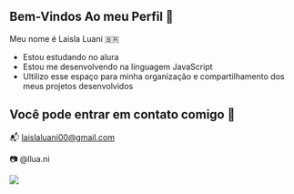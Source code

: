 ## Bem-Vindos Ao meu Perfil 💜

Meu nome é Laisla Luani 🇧🇷

- Estou estudando no alura
- Estou me desenvolvendo na linguagem JavaScript
- Ultilizo esse espaço para minha organização e compartilhamento dos meus projetos desenvolvidos

## Você pode entrar em contato comigo 🙂

📬 laislaluani00@gmail.com

📷 @llua.ni

![](https://media.tenor.com/qUIQazQGMQAAAAAi/emoticon.gif)

